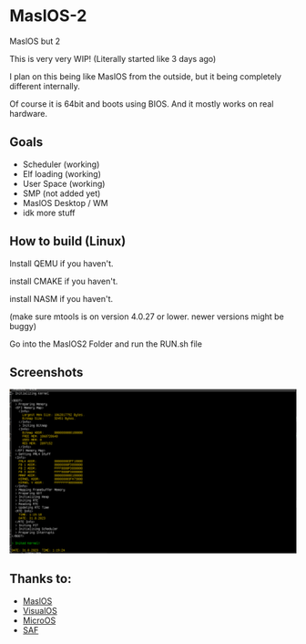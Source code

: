# MaslOS-2
MaslOS but 2

This is very very WIP! (Literally started like 3 days ago)

I plan on this being like MaslOS from the outside, but it being completely different internally.


Of course it is 64bit and boots using BIOS.
And it mostly works on real hardware.

## Goals
 - Scheduler (working)
 - Elf loading (working)
 - User Space (working)
 - SMP (not added yet)
 - MaslOS Desktop / WM
 - idk more stuff


## How to build (Linux)
Install QEMU if you haven't.

install CMAKE if you haven't.

install NASM if you haven't.

(make sure mtools is on version 4.0.27 or lower. newer versions might be buggy)

Go into the MaslOS2 Folder and run the RUN.sh file




## Screenshots
![A Bootscreen yes](/images/img1.png)



## Thanks to:
 - [MaslOS](https://github.com/marceldobehere/MaslOS)
 - [VisualOS](https://github.com/nothotscott/VisualOS)
 - [MicroOS](https://github.com/Glowman554/MicroOS)
 - [SAF](https://github.com/chocabloc/saf)
 